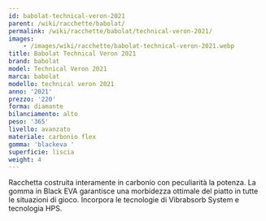 ```yaml
---
id: babolat-technical-veron-2021
parent: /wiki/racchette/babolat/
permalink: /wiki/racchette/babolat/technical-veron-2021/
images:
    - /images/wiki/racchette/babolat-technical-veron-2021.webp
title: Babolat Technical Veron 2021
brand: babolat
model: Technical Veron 2021
marca: babolat
modello: technical veron 2021
anno: '2021'
prezzo: '220'
forma: diamante
bilanciamento: alto
peso: '365'
livello: avanzato
materiale: carbonio flex
gomma: 'blackeva '
superficie: liscia
weight: 4
---
```

Racchetta costruita interamente in carbonio con peculiarità la potenza. La gomma in Black EVA garantisce una morbidezza ottimale del piatto in tutte le situazioni di gioco. Incorpora le tecnologie di Vibrabsorb System e tecnologia HPS.